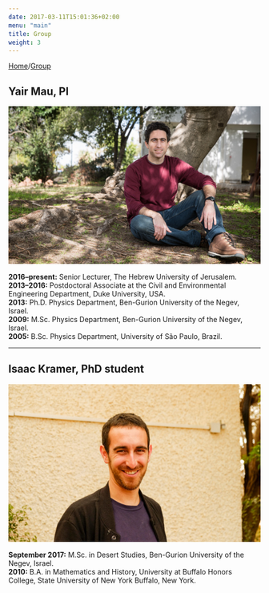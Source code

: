 ```yaml
---
date: 2017-03-11T15:01:36+02:00
menu: "main"
title: Group
weight: 3
---
```


[Home](/)/[Group](/group/)

<!--
[Check out available projects]({{< relref "research/index.md#projects" >}})

[a graph]({{< relref "tutorials/python.md#the-time-dependent-ginzburg-landau-equation" >}})
-->
## Yair Mau, PI
<img src="/images/yair-outdoors-640x400.jpg" alt="yair" style="width: 600px;"/>
<!-- ## <i class="entypo entypo-vcard" aria-hidden="true"></i> Academic Bio​  -->

**2016–present:** Senior Lecturer, The Hebrew University of Jerusalem.  
**2013–2016:** Postdoctoral Associate at the Civil and Environmental Engineering Department, Duke University, USA.  
**2013:** Ph.D. Physics Department, Ben-Gurion University of the Negev, Israel.  
**2009:** M.Sc. Physics Department, Ben-Gurion University of the Negev, Israel.  
**2005:** B.Sc. Physics Department, University of São Paulo, Brazil.  

---------
## Isaac Kramer, PhD student
<img src="/images/isaac_kramer_640x400.jpg" alt="isaac" style="width: 600px;"/>
<!-- ## <i class="entypo entypo-vcard" aria-hidden="true"></i> Academic Bio​  -->

**September 2017:** M.Sc. in Desert Studies, Ben-Gurion University of the Negev, Israel.  
**2010:** B.A. in Mathematics and History, University at Buffalo Honors College, State University of New York Buffalo, New York.
